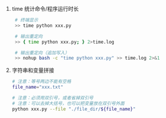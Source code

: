 1. time 统计命令/程序运行时长
   ```bash
    # 终端显示
    >> time python xxx.py

    # 输出重定向
    >> { time python xxx.py; } 2>time.log

    # 输出重定向（追加写入）
    >> nohup bash -c "time python xxx.py" >> time.log 2>&1
   ```

2. 字符串和变量拼接
   ```bash
   # 注意：等号两边不能有空格
   file_name="xxx.txt"

   # 注意：必须用双引号，或者省掉双引号
   # 注意：可以去掉大括号，也可以把变量放在双引号外面
   python xxx.py --file "./file_dir/${file_name}"
   ```